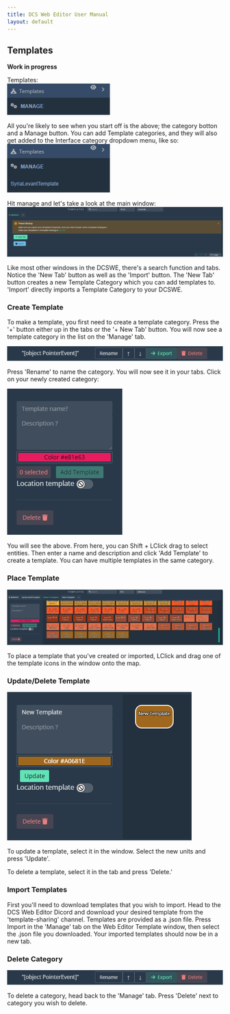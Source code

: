 ```yaml
---
title: DCS Web Editor User Manual
layout: default
---
```


## Templates

**Work in progress**

Templates:  
![Templates](./images/Templates.png)  
  
All you're likely to see when you start off is the above; the category botton and a Manage button. You can add Template categories, and they will also get added to the Interface category dropdown menu, like so:  
![Templates2](./images/Templates2.png)  
  
Hit manage and let's take a look at the main window:  
![TemplateWindow](./images/TemplatesWindow.png)  
  
Like most other windows in the DCSWE, there's a search function and tabs. Notice the 'New Tab' button as well as the 'Import' button. The 'New Tab' button creates a new Template Category which you can add templates to. 'Import' directly imports a Template Category to your DCSWE.

### Create Template

To make a template, you first need to create a template category. Press the '+' button either up in the tabs or the '+ New Tab' button. You will now see a template category in the list on the 'Manage' tab.

![New](./images/new.png)

Press 'Rename' to name the category. You will now see it in your tabs. Click on your newly created category:

![NewTemplate](./images/newtemplate.png)

You will see the above. From here, you can Shift + LClick drag to select entities. Then enter a name and description and click 'Add Template' to create a template. You can have multiple templates in the same category.

### Place Template

![PlaceTemplate](./images/place.png)

To place a template that you've created or imported, LClick and drag one of the template icons in the window onto the map.

### Update/Delete Template

![Update/Delete](./images/update.png)

To update a template, select it in the window. Select the new units and press 'Update'.

To delete a template, select it in the tab and press 'Delete.'

### Import Templates

First you'll need to download templates that you wish to import. Head to the DCS Web Editor Dicord and download your desired template from the 'template-sharing' channel. Templates are provided as a .json file. Press Import in the 'Manage' tab on the Web Editor Template window, then select the .json file you downloaded. Your imported templates should now be in a new tab.

### Delete Category

![New](./images/new.png)

To delete a category, head back to the 'Manage' tab. Press 'Delete' next to category you wish to delete.






